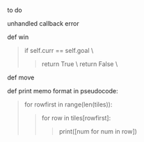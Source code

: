 
to do

unhandled callback error

def win
> if self.curr == self.goal \
>> return True \ 
> return False \

def move

def print memo
format in pseudocode:
> for rowfirst in range(len(tiles)):
>> for row in tiles[rowfirst]:
>>> print([num for num in row])
    
